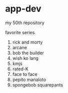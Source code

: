 # app-dev
my 50th repository

favorite series

1. rick and morty
2. arcane
3. bob the builder
4. wish ko lang
5. kmjs
6. rated-K
7. face to face
8. pepito manaloto
9. spongebob squarepants
   
